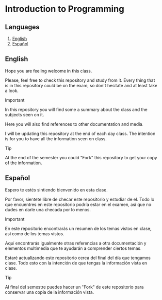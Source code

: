 # Introduction to Programming

## Languages
1. [English](#english)
2. [Español](#español)

## English

Hope you are feeling welcome in this class. 

Please, feel free to check this repository and study from it. Every thing that is in this repository could be on the exam, so don't hesitate and at least take a look.

> [!IMPORTANT]
> In this repository you will find some a summary about the class and the subjects seen on it.
>
> Here you will also find references to other documentation and media.
>
> I will be updating this repository at the end of each day class. The intention is for you to have all the information seen on class.

> [!TIP]
> At the end of the semester you could "Fork" this repository to get your copy of the information.


## Español

Espero te estés sintiendo bienvenido en esta clase.

Por favor, sientete libre de checar este repositorio y estudiar de el. Todo lo que encuentres en este repositorio podría estar en el examen, así que no dudes en darle una checada por lo menos.

> [!IMPORTANT]
> En este repositorio encontrarás un resumen de los temas vistos en clase, así como de los temas vistos.
>
> Aquí encontrarás igualmente otras referencias a otra documentación y elementos multimedia que te ayudarán a comprender ciertos temas.
>
> Estaré actualizando este repositorio cerca del final del día que tengamos clase. Todo esto con la intención de que tengas la información vista en clase.

> [!TIP]
> Al final del semestre puedes hacer un "Fork" de este repositorio para conservar una copia de la información vista.

